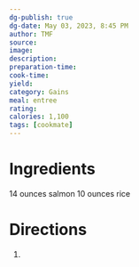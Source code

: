 ```yaml
---
dg-publish: true
dg-date: May 03, 2023, 8:45 PM
author: TMF
source: 
image:
description: 
preparation-time:
cook-time:
yield: 
category: Gains
meal: entree
rating: 
calories: 1,100
tags: [cookmate]
---
```



# Ingredients

14 ounces salmon
10 ounces rice

# Directions

1) 
